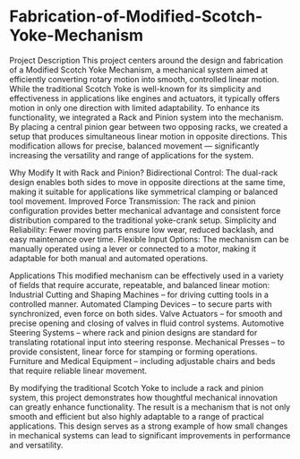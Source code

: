 # Fabrication-of-Modified-Scotch-Yoke-Mechanism

Project Description
This project centers around the design and fabrication of a Modified Scotch Yoke Mechanism, a mechanical system aimed at efficiently converting rotary motion into smooth, controlled linear motion. While the traditional Scotch Yoke is well-known for its simplicity and effectiveness in applications like engines and actuators, it typically offers motion in only one direction with limited adaptability.
To enhance its functionality, we integrated a Rack and Pinion system into the mechanism. By placing a central pinion gear between two opposing racks, we created a setup that produces simultaneous linear motion in opposite directions. This modification allows for precise, balanced movement — significantly increasing the versatility and range of applications for the system.


Why Modify It with Rack and Pinion?
Bidirectional Control: The dual-rack design enables both sides to move in opposite directions at the same time, making it suitable for applications like symmetrical clamping or balanced tool movement.
Improved Force Transmission: The rack and pinion configuration provides better mechanical advantage and consistent force distribution compared to the traditional yoke-crank setup.
Simplicity and Reliability: Fewer moving parts ensure low wear, reduced backlash, and easy maintenance over time.
Flexible Input Options: The mechanism can be manually operated using a lever or connected to a motor, making it adaptable for both manual and automated operations.


Applications
This modified mechanism can be effectively used in a variety of fields that require accurate, repeatable, and balanced linear motion:
Industrial Cutting and Shaping Machines – for driving cutting tools in a controlled manner.
Automated Clamping Devices – to secure parts with synchronized, even force on both sides.
Valve Actuators – for smooth and precise opening and closing of valves in fluid control systems.
Automotive Steering Systems – where rack and pinion designs are standard for translating rotational input into steering response.
Mechanical Presses – to provide consistent, linear force for stamping or forming operations.
Furniture and Medical Equipment – including adjustable chairs and beds that require reliable linear movement.


By modifying the traditional Scotch Yoke to include a rack and pinion system, this project demonstrates how thoughtful mechanical innovation can greatly enhance functionality. The result is a mechanism that is not only smooth and efficient but also highly adaptable to a range of practical applications. This design serves as a strong example of how small changes in mechanical systems can lead to significant improvements in performance and versatility.


